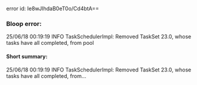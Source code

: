 error id: Ie8wJIhdaB0eT0o/Cd4btA==
### Bloop error:

25/06/18 00:19:19 INFO TaskSchedulerImpl: Removed TaskSet 23.0, whose tasks have all completed, from pool
#### Short summary: 

25/06/18 00:19:19 INFO TaskSchedulerImpl: Removed TaskSet 23.0, whose tasks have all completed, from...